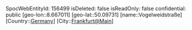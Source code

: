 ﻿---
location: [50.09731,8.667011]
type: Station
tags:
- geo/Station

---
SpocWebEntityId: 156499
isDeleted: false
isReadOnly: false
confidential: public
[geo-lon::8.667011]
[geo-lat::50.09731]
[name::Vogelweidstraße]
[Country::[Germany](geo/Continent/Europe/Germany.md)]
[City::[Frankfurt@Main](geo/Continent/Europe/Germany/Hessen/Frankfurt@Main.md)]

